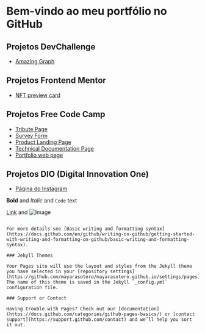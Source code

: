 # Bem-vindo ao meu portfólio no GitHub

## Projetos DevChallenge

- [Amazing Graph](https://mayarasotero.github.io/devchallenge-desafios/landingpage_amazing_graph/)

## Projetos Frontend Mentor

- [NFT preview card](https://mayarasotero.github.io/frontendmentor-desafios/nft-preview-card-component/)

## Projetos Free Code Camp

- [Tribute Page](https://mayarasotero.github.io/fcc-responsivewebdesign/fcc-build-a-tribute-page/)
- [Survey Form](https://mayarasotero.github.io/fcc-responsivewebdesign/fcc-build-a-survey-form/)
- [Product Landing Page](https://mayarasotero.github.io/fcc-responsivewebdesign/fcc-product-landing-page/)
- [Technical Documentation Page](https://mayarasotero.github.io/fcc-responsivewebdesign/fcc-technical-documentation-page/)
- [Portfolio web page](https://mayarasotero.github.io/fcc-responsivewebdesign/fcc-build-a-personal-portfolio-webpage/)

## Projetos DIO (Digital Innovation One)

- [Página do Instagram](https://mayarasotero.github.io/dio-desafios/dio-desafio-instagram)

**Bold** and _Italic_ and `Code` text

[Link](url) and ![Image](src)
```

For more details see [Basic writing and formatting syntax](https://docs.github.com/en/github/writing-on-github/getting-started-with-writing-and-formatting-on-github/basic-writing-and-formatting-syntax).

### Jekyll Themes

Your Pages site will use the layout and styles from the Jekyll theme you have selected in your [repository settings](https://github.com/mayarasotero/mayarasotero.github.io/settings/pages). The name of this theme is saved in the Jekyll `_config.yml` configuration file.

### Support or Contact

Having trouble with Pages? Check out our [documentation](https://docs.github.com/categories/github-pages-basics/) or [contact support](https://support.github.com/contact) and we’ll help you sort it out.
